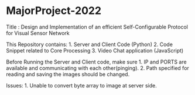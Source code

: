 # MajorProject-2022
Title : Design and Implementation of an efficient Self-Configurable Protocol for Visual Sensor Network

This Repository contains:
      1. Server and Client Code (Python)
      2. Code Snippet related to Core Processing
      3. Video Chat application (JavaScript)

Before Running the Server and Client code, make sure 
      1. IP and PORTS are available and communicating with each other(pinging).
      2. Path specified for reading and saving the images should be changed.
      
Issues:
    1. Unable to convert byte array to image at server side.
